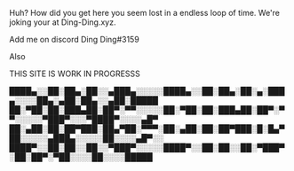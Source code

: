 Huh? How did you get here you seem lost in a endless loop of time. We're joking your at Ding-Ding.xyz.

Add me on discord Ding Ding#3159

Also


THIS SITE IS WORK IN PROGRESSS






████▄░░██░██▄░██░░▄███▄░░░░░████▄░░██░██▄░██░▄░███▄░░░░██▄░▄██░██▄░░▄██░█████
██░▀██░██░███▄██░██▀░▀▀░░░░░██░▀██░██░███▄██░██▀░▀▀░░░░░▀███▀░░░▀████▀░░░░▄█▀
██░▄██░██░██▀███░██▄▀██░▀▀▀░██░▄██░██░██▀███░█░█▄▀██░░░░░▄███▄░░░░░██░░░░▄█▀░░
████▀░░██░██░░██░░▀███▀░░░░░████▀░░██░██░░██░▀███▀░██░██▀░▀██░░░░██░░░░█████
